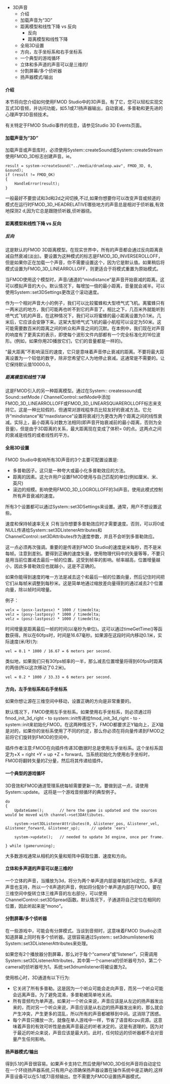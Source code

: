 * 3D声音
    * 介绍
    * 加载声音为“3D”
    * 距离模型和线性下降 vs 反向
        * 反向
        * 距离模型和线性下降
    * 全局3D设置
    * 方向，左手坐标系和右手坐标系
    * 一个典型的游戏循环
    * 立体和多声道的声音可以是三维的!
    * 分割屏幕/多个侦听器
    * 扬声器模式/输出


#### 介绍
本节将向您介绍如何使用FMOD Studio中的3D声音。有了它，您可以轻松实现交互式3D音频，并访问功能，如5.1或7.1扬声器输出，自动衰减，多普勒和更先进的心理声学3D音频技术。

有关特定于FMOD Studio事件的信息，请参见Studio 3D Events页面。

#### 加载声音为“3D”
加载声音或声音库时，必须使用System::createSound或System::createStream使用FMOD_3D标志创建声音。ie。

```
result = system->createSound("../media/drumloop.wav", FMOD_3D, 0, &sound);
if (result != FMOD_OK)
{
    HandleError(result);
}
```

一般最好不要尝试和3d和2d之间切换,不过,如果你想要你可以改变声音或频道的模式在运行时FMOD_3D_HEADRELATIVE哪些地方的声音总是相对于侦听器,有效地探测2 d,因为它总是跟随侦听器,侦听器绕。


#### 距离模型和线性下降 vs 反向
##### 反向
这是默认的FMOD 3D距离模型。在现实世界中，所有的声音都会通过反向距离衰减自然衰减(淡出)。要设置为这种模式的标志是FMOD_3D_INVERSEROLLOFF，但是如果你正在加载一个声音，你不需要设置这个，因为它是默认值。如果稍后将模式设置为FMOD_3D_LINEARROLLOFF，则更适合于将模式重置为原始模式。  

当FMOD使用这个模型时，声音/通道的“mindistance”是声音开始衰减的距离。这可以模拟声音的大小。默认情况下，每增加一倍的最小距离，音量就会减半。可以使用System::set3DSettings更改这个滚动速度。

作为一个相对声音大小的例子，我们可以比较蜜蜂和大型喷气式飞机。离蜜蜂只有一两米远的地方，我们可能再也听不到它的声音了。相比之下，几百米外就能听到喷气式飞机的声音。在这种情况下，我们可以将蜜蜂的最小距离设置为0.1米。几米后，它应该会安静下来。这架大型喷气式飞机的最小航程可以设定为50米。这可能需要数百米的距离之间的听众和声音之间的沉默。在本例中，我们现在对声音的响度有了更真实的表示，即使每个波形文件内部都有一个完全标准化的16位波形。(例如，如果你用2D播放它们，它们的音量都是一样的)。

“最大距离”不影响滚压的速度，它只是意味着声音停止衰减的距离。不要将最大距离设置为一个较低的数字，除非您希望它人为地停止衰减。这通常是不需要的。让它保持默认值10000.0。

##### 距离模型和线性下降
这是FMOD引入的另一种距离模型。通过在System:: createssound或Sound::setMode / ChannelControl::setMode中添加FMOD_3D_LINEARROLLOFF或FMOD_3D_LINEARSQUAREROLLOFF标志来支持它。这是一种比较假的，但通常对游戏程序员比较友好的衰减方法。它允许“mindistance”和“maxdistance”设置将衰减行为更改为两个距离之间的线性衰减。实际上，最小距离与对数方法相同(即声音开始衰减前的最小距离，否则为全音量)，但是由于3D距离的关系，最大距离现在变成了体积= 0的点。这两点之间的衰减是线性的或者线性的平方。

#### 全局3D设置
FMOD Studio中影响所有3D声音的3个主要可配置设置是:
* 多普勒因子。这只是一种夸大或最小化多普勒效应的方法。
* 距离的因素。这允许用户设置FMOD使用与自己匹配的单位(例如厘米、米、英尺)
* 滚边的规模。影响使用FMOD_3D_LOGROLLOFF的3d声音。使用此模式控制所有声音衰减的速度。

所有3个设置都可以通过System::set3DSettings来设置。通常，用户不想设置这些。

速度和保持帧速率无关
只有当你想要多普勒效应时才需要速度。否则，可以将0或NULL传递给System::set3DListenerAttributes和ChannelControl::set3DAttributes作为速度参数，并且不会听到多普勒效应。

这一点必须再次强调。重要的是传递到FMOD Studio的速度是米每秒，而不是米每帧。注意到差别。要得到正确的速度矢量，使用物理代码中的矢量等等，不要只是用当前位置减去最后一帧的位置。这受到帧率的影响。帧率越高，位置增量越小，因此多普勒效应也就越小，这是不正确的。

如果你能得到速度的唯一方法是减去这个和最后一帧的位置向量，然后记住时间把它们从每帧米调整到每秒米。这是简单地通过缩放差向量得到的通过减去2个位置向量，除以帧时间增量。

例子：

```
velx = (posx-lastposx) * 1000 / timedelta;
velz = (posy-lastposy) * 1000 / timedelta;
velz = (posz-lastposz) * 1000 / timedelta;
```

时间增量是距离最后一帧的时间(以毫秒为单位)。这可以通过timeGetTime()等函数获得。所以在60fps时，时间是16.67毫秒。如果源在这段时间内移动0.1米，实际速度(米/秒)为:


```
vel = 0.1 * 1000 / 16.67 = 6 meters per second.
```

类似地，如果我们只有30fps帧率的一半，那么减去位置增量将得到60fps时距离的两倍(所以这次移动了0.2米)。

```
vel = 0.2 * 1000 / 33.33 = 6 meters per second.
```

#### 方向，左手坐标系和右手坐标系
如果你想让源在三维空间中移动，设置正确的方向是非常重要的。 

默认情况下，FMOD使用左手坐标系。如果使用右手坐标系，则必须通过将fmod_init_3d_right - to system::init传递给fmod_init_3d_right - to - system::init来初始化FMOD。在这两种情况下，FMOD都要求正Y轴向上，正X轴是对的，如果你的坐标系使用了不同的约定，那么你必须在将向量传递到FMOD之前将它们旋转到FMOD的空间中。

插件作者注意:FMOD在向插件传递3D数据时总是使用左手坐标系。这个坐标系固定为+X = right +Y = up +Z = forward。当系统初始化为使用右手坐标时，FMOD将翻转矢量的Z分量，然后将其传递给插件。


#### 一个典型的游戏循环
3D音效和FMOD通道管理系统每帧需要更新一次。要做到这一点，请使用System::update。
这将是一个游戏音频循环的典型例子。

```
do
{ 
    UpdateGame();       // here the game is updated and the sources would be moved with channel->set3DAttibutes.

    system->set3DListenerAttributes(0, &listener_pos, &listener_vel, &listener_forward, &listener_up);     // update 'ears'

    system->update();   // needed to update 3d engine, once per frame.

} while (gamerunning);
```

大多数游戏通常从相机的矢量和矩阵中获取位置、速度和方向。



#### 立体和多声道的声音可以是三维的!
一个立体的声音，当播放为3d，将分为两个单声道内部是单独的3d定位。多声道声音也支持，所以一个8声道的声音，例如将分配8个单声道内部在FMOD。要在三维空间中旋转立体三维声音的左右部分，可以使用ChannelControl::set3DSpread函数。默认情况下，子通道将自己定位在相同的位置，因此听起来是“mono”。

#### 分割屏幕/多个侦听器
在一些游戏中，可能会有分屏模式。当谈到音频时，这意味着FMOD Studio必须知道屏幕上同时有多个侦听器。这很容易通过System:: set3dnumlistener和System::set3DListenerAttributes来处理。 

如果您有2个播放器分割屏幕，那么对于每个“camera”或“listener”，只需调用System::set3DListenerAttributes，其中第一个camera的侦听器号为0，第二个camera的侦听器号为1。系统:set3dnumlistener将被设置为2。


使用核心时，3D通道有以下行为:
* 它关闭了所有多普勒。这是因为一个听众可能会走向声音，而另一个听众可能会远离声音。为了避免混淆，多普勒被简单地关闭。
* 所有音频均为单声道。如果对一个听众来说，声音应该是从左边的扬声器发出来的，而对另一个听众来说，声音应该是从右边的扬声器发出来的，那么就会产生冲突，产生更多的混乱，所以所有的声音都被移到中间。这消除了困惑。
* 每个声音只播放一次，就像在单人游戏中一样，节省了语音和cpu资源。这意味着声音的有效可听性是由离声音最近的听者决定的。这是有道理的，因为对于最近的听众来说，声音应该是最大的。此时，任何较远的侦听器都不会对音量产生任何影响。

#### 扬声器模式/输出
得到5.1的声音很容易。如果声卡支持它,然后使用FMOD_3D任何声音将自动定位在一个环绕扬声器系统,只有用户必须确保扬声器设置在操作系统中是正确的,这样声音设备可以在5.1或7.1音频输出。您不需要为FMOD设置扬声器模式。
